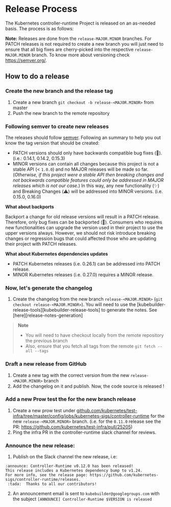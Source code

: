 # Release Process

The Kubernetes controller-runtime Project is released on an as-needed basis. The process is as follows:

**Note:** Releases are done from the `release-MAJOR.MINOR` branches. For PATCH releases is not required
to create a new branch you will just need to ensure that all big fixes are cherry-picked into the respective
`release-MAJOR.MINOR` branch. To know more about versioning check https://semver.org/. 

## How to do a release 

### Create the new branch and the release tag

1. Create a new branch `git checkout -b release-<MAJOR.MINOR>` from master
2. Push the new branch to the remote repository

### Following semver to create new releases

The releases should follow [semver](https://semver.org/). Following an summary to help you out know the tag version that should be created:

- PATCH versions should only have backwards compatible bug fixes (:bug:). (i.e.: 0.14.1, 0.14.2, 0.15.3)
- MINOR versions can contain all changes because this project is not a stable API (< `1.0.0`) and no MAJOR releases will be made so far. (_Otherwise, if this project were a stable API then breaking changes and not backwards compatible features could only be addressed in MAJOR releases which is not our case._) In this way, any new functionality (:sparkles:) and Breaking Changes (:warning:) will be addressed into MINOR versions. (i.e. 0.15.0, 0.16.0)

**What about backports**

Backport a change for old release versions will result in a PATCH release. Therefore, only bug fixes can be backported (:bug:). Consumers who requires new functionalities can upgrade the version used in their project to use the upper versions always. However, we should not risk introduce breaking changes or regression bugs that could affected those who are updating their project with PATCH releases. 

**What about Kubernetes dependencies updates**

- PATCH Kubernetes releases (i.e. 0.26.1) can be addressed into PATCH release.
- MINOR Kubernetes releases (i.e. 0.27.0) requires a MINOR release. 

### Now, let's generate the changelog

1. Create the changelog from the new branch `release-<MAJOR.MINOR>` (`git checkout release-<MAJOR.MINOR>`). 
You will need to use the [kubebuilder-release-tools][kubebuilder-release-tools] to generate the notes. See [here][release-notes-generation]

> **Note**
> - You will need to have checkout locally from the remote repository the previous branch
> - Also, ensure that you fetch all tags from the remote `git fetch --all --tags`

### Draft a new release from GitHub

1. Create a new tag with the correct version from the new `release-<MAJOR.MINOR>` branch 
2. Add the changelog on it and publish. Now, the code source is released !

### Add a new Prow test the for the new branch release

1. Create a new prow test under [github.com/kubernetes/test-infra/tree/master/config/jobs/kubernetes-sigs/controller-runtime](https://github.com/kubernetes/test-infra/tree/master/config/jobs/kubernetes-sigs/controller-runtime) 
for the new `release-<MAJOR.MINOR>` branch. (i.e. for the `0.11.0` release see the PR: https://github.com/kubernetes/test-infra/pull/25205)
2. Ping the infra PR in the controller-runtime slack channel for reviews.

### Announce the new release:

1. Publish on the Slack channel the new release, i.e:

````
:announce: Controller-Runtime v0.12.0 has been released!
This release includes a Kubernetes dependency bump to v1.24.
For more info, see the release page: https://github.com/kubernetes-sigs/controller-runtime/releases.
 :tada:  Thanks to all our contributors!
````

2. An announcement email is sent to `kubebuilder@googlegroups.com` with the subject `[ANNOUNCE] Controller-Runtime $VERSION is released`
